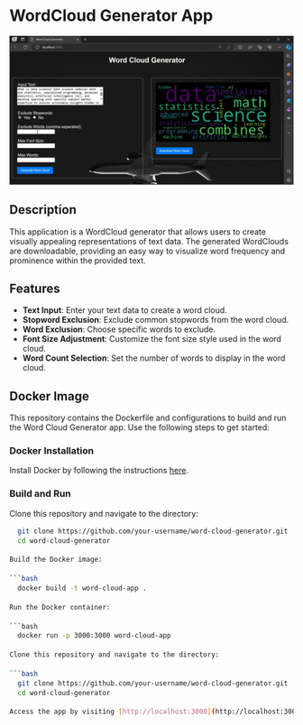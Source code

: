 # WordCloud Generator App

![WordCloud Generator Demo](screenshot.jpg)

## Description

This application is a WordCloud generator that allows users to create visually appealing representations of text data. The generated WordClouds are downloadable, providing an easy way to visualize word frequency and prominence within the provided text.

## Features

- **Text Input**: Enter your text data to create a word cloud.
- **Stopword Exclusion**: Exclude common stopwords from the word cloud.
- **Word Exclusion**: Choose specific words to exclude.
- **Font Size Adjustment**: Customize the font size style used in the word cloud.
- **Word Count Selection**: Set the number of words to display in the word cloud.


## Docker Image

This repository contains the Dockerfile and configurations to build and run the Word Cloud Generator app. Use the following steps to get started:

### Docker Installation

Install Docker by following the instructions [here](https://docs.docker.com/get-docker/).

### Build and Run

Clone this repository and navigate to the directory:

```bash
  git clone https://github.com/your-username/word-cloud-generator.git
  cd word-cloud-generator

Build the Docker image:

```bash
  docker build -t word-cloud-app .

Run the Docker container:

```bash
  docker run -p 3000:3000 word-cloud-app

Clone this repository and navigate to the directory:

```bash
  git clone https://github.com/your-username/word-cloud-generator.git
  cd word-cloud-generator

Access the app by visiting [http://localhost:3000](http://localhost:3000) in your web browser.
